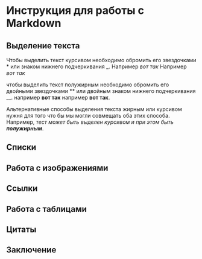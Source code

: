 # Инструкция для работы с Markdown

## Выделение текста


Чтобы выделить текст курсивом необходимо обромить его звездочками * или знаком нижнего подчеркивания _.
 Например _вот так_
 Например *вот так*

чтобы выделить текст полужирным необходимо обромить его двойными звездочками ** или двойным знаком нижнего подчеркивания __. 
например __вот так__
например **вот так**.
 
 Альтернативные способы выделения текста жирным или курсивом нужня для того что бы мы могли совмещать оба этих способа.
 Например, _тест может быть выделен курсивом и при этом быть **полужирным**_.


## Списки 

## Работа с изображениями

## Ссылки

## Работа с таблицами

## Цитаты 

## Заключение 